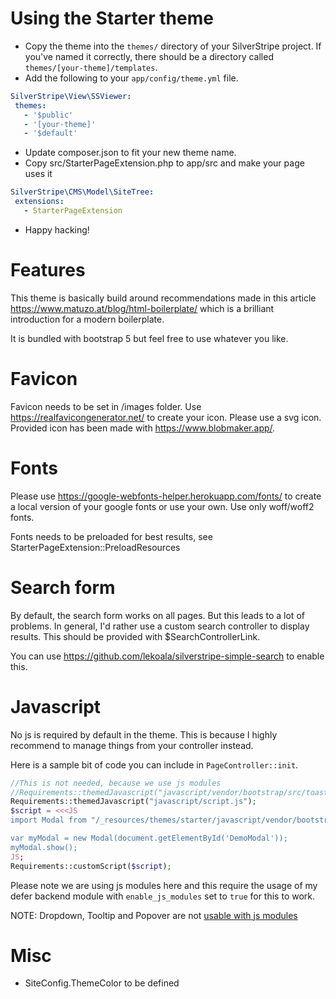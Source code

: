 # Using the Starter theme

* Copy the theme into the `themes/` directory of your SilverStripe project.  If you've named it correctly, there should be a directory called `themes/[your-theme]/templates`.
* Add the following to your `app/config/theme.yml` file.

 ```yml
 SilverStripe\View\SSViewer:
  themes:
    - '$public'
    - '[your-theme]'
    - '$default'
```

* Update composer.json to fit your new theme name.
* Copy src/StarterPageExtension.php to app/src and make your page uses it

 ```yml
SilverStripe\CMS\Model\SiteTree:
  extensions:
    - StarterPageExtension
```

* Happy hacking!

# Features

This theme is basically build around recommendations made in this article https://www.matuzo.at/blog/html-boilerplate/ which is a brilliant introduction for
a modern boilerplate.

It is bundled with bootstrap 5 but feel free to use whatever you like.

# Favicon

Favicon needs to be set in /images folder. Use https://realfavicongenerator.net/ to create your icon. Please use a svg icon.
Provided icon has been made with https://www.blobmaker.app/.

# Fonts

Please use https://google-webfonts-helper.herokuapp.com/fonts/ to create a local version of your google fonts or use your own.
Use only woff/woff2 fonts.

Fonts needs to be preloaded for best results, see StarterPageExtension::PreloadResources

# Search form

By default, the search form works on all pages. But this leads to a lot of problems.
In general, I'd rather use a custom search controller to display results. This should be provided with $SearchControllerLink.

You can use https://github.com/lekoala/silverstripe-simple-search to enable this.

# Javascript

No js is required by default in the theme. This is because I highly recommend to manage things from your controller instead.

Here is a sample bit of code you can include in `PageController::init`.

```php
//This is not needed, because we use js modules
//Requirements::themedJavascript("javascript/vendor/bootstrap/src/toast.js");
Requirements::themedJavascript("javascript/script.js");
$script = <<<JS
import Modal from "/_resources/themes/starter/javascript/vendor/bootstrap/src/modal.js"

var myModal = new Modal(document.getElementById('DemoModal'));
myModal.show();
JS;
Requirements::customScript($script);
```

Please note we are using js modules here and this require the usage of my defer backend module with `enable_js_modules` set to `true`
for this to work.

NOTE: Dropdown, Tooltip and Popover are not [usable with js modules](https://getbootstrap.com/docs/5.0/getting-started/javascript/#using-bootstrap-as-a-module)

# Misc

- SiteConfig.ThemeColor to be defined
